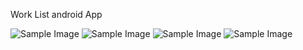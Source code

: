 Work List android App

![Sample Image](https://github.com/sudarshancode/WorkListAndroidApp/blob/main/note1.jfif)
![Sample Image](https://github.com/sudarshancode/WorkListAndroidApp/blob/main/note2.jfif)
![Sample Image](https://github.com/sudarshancode/WorkListAndroidApp/blob/main/note3.jfif)
![Sample Image](https://github.com/sudarshancode/WorkListAndroidApp/blob/main/note4.jfif)
